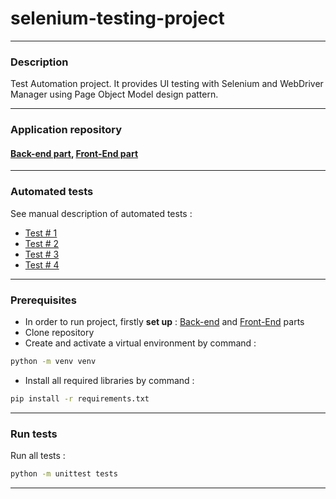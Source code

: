 # selenium-testing-project
- - -
### Description
Test Automation project. It provides UI testing with Selenium and WebDriver Manager using Page Object Model design pattern.
- - -
### Application repository
#### [Back-end part](https://github.com/Maksym637/flask-project), [Front-End part](https://github.com/Maksym637/frontend-project)
- - -
### Automated tests
See manual description of automated tests :
- [Test # 1](https://github.com/Maksym637/selenium-testing-project/issues/1)
- [Test # 2](https://github.com/Maksym637/selenium-testing-project/issues/2)
- [Test # 3](https://github.com/Maksym637/selenium-testing-project/issues/3)
- [Test # 4](https://github.com/Maksym637/selenium-testing-project/issues/4)
- - -
### Prerequisites
- In order to run project, firstly **set up** : [Back-end](https://github.com/Maksym637/flask-project) and [Front-End](https://github.com/Maksym637/frontend-project) parts
- Clone repository
- Create and activate a virtual environment by command :
```sh
python -m venv venv
```
- Install all required libraries by command :
```sh
pip install -r requirements.txt
```
- - -
### Run tests
Run all tests :
```sh
python -m unittest tests
```
- - -